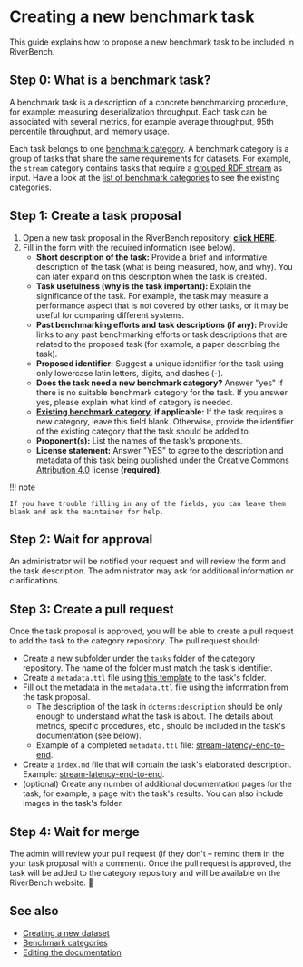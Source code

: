 # Creating a new benchmark task

This guide explains how to propose a new benchmark task to be included in RiverBench.

## Step 0: What is a benchmark task?

A benchmark task is a description of a concrete benchmarking procedure, for example: measuring deserialization throughput. Each task can be associated with several metrics, for example average throughput, 95th percentile throughput, and memory usage.

Each task belongs to one [benchmark category](categories.md). A benchmark category is a group of tasks that share the same requirements for datasets. For example, the `stream` category contains tasks that require a [grouped RDF stream](https://w3id.org/stax/dev/taxonomy/#grouped-rdf-stream) as input. Have a look at the [list of benchmark categories](https://w3id.org/riverbench/category) to see the existing categories.

## Step 1: Create a task proposal

1. Open a new task proposal in the RiverBench repository: **[click HERE](https://github.com/RiverBench/RiverBench/issues/new?assignees=Ostrzyciel&labels=new+task&projects=&template=task-proposal.md&title=Task+proposal%3A+%5BIDENTIFIER+HERE%5D)**.
2. Fill in the form with the required information (see below).
    - **Short description of the task:** Provide a brief and informative description of the task (what is being measured, how, and why). You can later expand on this description when the task is created.
    - **Task usefulness (why is the task important):** Explain the significance of the task. For example, the task may measure a performance aspect that is not covered by other tasks, or it may be useful for comparing different systems.
    - **Past benchmarking efforts and task descriptions (if any):** Provide links to any past benchmarking efforts or task descriptions that are related to the proposed task (for example, a paper describing the task).
    - **Proposed identifier:** Suggest a unique identifier for the task using only lowercase latin letters, digits, and dashes (-).
    - **Does the task need a new benchmark category?** Answer "yes" if there is no suitable benchmark category for the task. If you answer yes, please explain what kind of category is needed.
    - **[Existing benchmark category](https://w3id.org/riverbench/category), if applicable:** If the task requires a new category, leave this field blank. Otherwise, provide the identifier of the existing category that the task should be added to.
    - **Proponent(s):** List the names of the task's proponents.
    - **License statement:** Answer "YES" to agree to the description and metadata of this task being published under the [Creative Commons Attribution 4.0](https://creativecommons.org/licenses/by/4.0/) license **(required)**.

!!! note

    If you have trouble filling in any of the fields, you can leave them blank and ask the maintainer for help.

## Step 2: Wait for approval

An administrator will be notified your request and will review the form and the task description. The administrator may ask for additional information or clarifications.

## Step 3: Create a pull request

Once the task proposal is approved, you will be able to create a pull request to add the task to the category repository. The pull request should:

- Create a new subfolder under the `tasks` folder of the category repository. The name of the folder must match the task's identifier.
- Create a `metadata.ttl` file using [this template](https://github.com/RiverBench/category-template/blob/main/tasks/metadata.ttl) to the task's folder.
- Fill out the metadata in the `metadata.ttl` file using the information from the task proposal.
  - The description of the task in `dcterms:description` should be only enough to understand what the task is about. The details about metrics, specific procedures, etc., should be included in the task's documentation (see below).
  - Example of a completed `metadata.ttl` file: [stream-latency-end-to-end](https://github.com/RiverBench/category-stream/blob/main/tasks/stream-latency-end-to-end/metadata.ttl).
- Create a `index.md` file that will contain the task's elaborated description. Example: [stream-latency-end-to-end](https://github.com/RiverBench/category-stream/blob/main/tasks/stream-latency-end-to-end/index.md).
- (optional) Create any number of additional documentation pages for the task, for example, a page with the task's results. You can also include images in the task's folder.

## Step 4: Wait for merge

The admin will review your pull request (if they don't – remind them in the your task proposal with a comment). Once the pull request is approved, the task will be added to the category repository and will be available on the RiverBench website. :tada:

## See also

- [Creating a new dataset](creating-new-dataset.md)
- [Benchmark categories](categories.md)
- [Editing the documentation](editing-docs.md)
